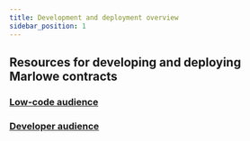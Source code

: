 ```yaml
---
title: Development and deployment overview
sidebar_position: 1
---
```


## Resources for developing and deploying Marlowe contracts

### [Low-code audience](/docs/development/deployment-overview-low-code-audience.md)

### [Developer audience](/docs/development/deployment-overview-developer-audience.md)

